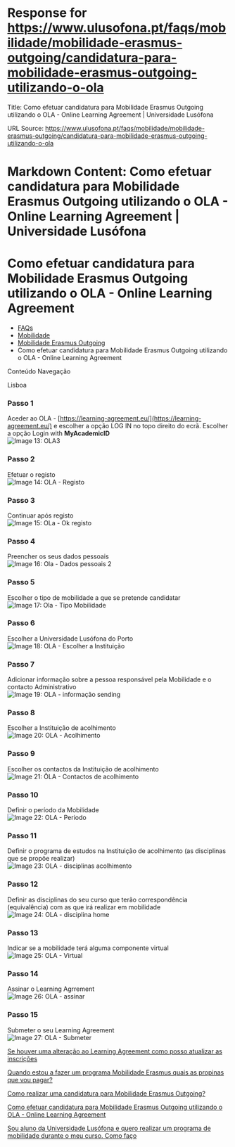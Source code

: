 # Response for https://www.ulusofona.pt/faqs/mobilidade/mobilidade-erasmus-outgoing/candidatura-para-mobilidade-erasmus-outgoing-utilizando-o-ola

Title: Como efetuar candidatura para Mobilidade Erasmus Outgoing utilizando o OLA - Online Learning Agreement | Universidade Lusófona

URL Source: https://www.ulusofona.pt/faqs/mobilidade/mobilidade-erasmus-outgoing/candidatura-para-mobilidade-erasmus-outgoing-utilizando-o-ola

Markdown Content:
Como efetuar candidatura para Mobilidade Erasmus Outgoing utilizando o OLA - Online Learning Agreement | Universidade Lusófona
===============

 

Como efetuar candidatura para Mobilidade Erasmus Outgoing utilizando o OLA - Online Learning Agreement
======================================================================================================

*   [FAQs](https://www.ulusofona.pt/faqs/)
*   [Mobilidade](https://www.ulusofona.pt/faqs/mobilidade)
*   [Mobilidade Erasmus Outgoing](https://www.ulusofona.pt/faqs/mobilidade/mobilidade-erasmus-outgoing)
*   Como efetuar candidatura para Mobilidade Erasmus Outgoing utilizando o OLA - Online Learning Agreement

[](https://www.ulusofona.pt/)

Conteúdo Navegação

Lisboa

### Passo 1

Aceder ao OLA - [https://learning-agreement.eu/](https://learning-agreement.eu/) e escolher a opção LOG IN no topo direito do ecrã. Escolher a opção Login with **MyAcademicID**  
![Image 13: OLA3](https://www.ulusofona.pt/media/ola3.png)

### Passo 2

Efetuar o registo  
![Image 14: OLA - Registo](https://www.ulusofona.pt/media/ola-registo.png)

### Passo 3

Continuar após registo  
![Image 15: OLa - Ok registo](https://www.ulusofona.pt/media/ola-ok-registo.png)

### Passo 4

Preencher os seus dados pessoais  
![Image 16: Ola - Dados pessoais 2](https://www.ulusofona.pt/media/ola-dados-pessoais-2.png)

### Passo 5

Escolher o tipo de mobilidade a que se pretende candidatar  
![Image 17: Ola - Tipo Mobilidade](https://www.ulusofona.pt/media/ola-tipo-mobilidade.png)

### Passo 6

Escolher a Universidade Lusófona do Porto  
![Image 18: OLA - Escolher a Instituição](https://www.ulusofona.pt/media/ola-escolher-a-instituicao.png)

### Passo 7

Adicionar informação sobre a pessoa responsável pela Mobilidade e o contacto Administrativo  
![Image 19: OLA - informação sending](https://www.ulusofona.pt/media/ola-informacao-sending.png)

### Passo 8

Escolher a Instituição de acolhimento  
![Image 20: OLA - Acolhimento](https://www.ulusofona.pt/media/ola-acolhimento.png)

### Passo 9

Escolher os contactos da Instituição de acolhimento  
![Image 21: ÕLA - Contactos de acolhimento](https://www.ulusofona.pt/media/ola-contactos-de-acolhimento.png)

### Passo 10

Definir o período da Mobilidade  
![Image 22: OLA - Periodo](https://www.ulusofona.pt/media/ola-periodo.png)

### Passo 11

Definir o programa de estudos na Instituição de acolhimento (as disciplinas que se propõe realizar)  
![Image 23: OLA - disciplinas acolhimento](https://www.ulusofona.pt/media/ola-disciplinas-acolhimento.png)

### Passo 12

Definir as disciplinas do seu curso que terão correspondência (equivalência) com as que irá realizar em mobilidade  
![Image 24: OLA - disciplina home](https://www.ulusofona.pt/media/ola-disciplina-home.png)

### Passo 13

Indicar se a mobilidade terá alguma componente virtual  
![Image 25: OLA - Virtual](https://www.ulusofona.pt/media/ola-virtual.png)

### Passo 14

Assinar o Learning Agrrement  
![Image 26: OLA - assinar](https://www.ulusofona.pt/media/ola-assinar.png)

### Passo 15

Submeter o seu Learning Agreement  
![Image 27: OLA - Submeter](https://www.ulusofona.pt/media/ola-submeter.png)

[Se houver uma alteração ao Learning Agreement como posso atualizar as inscrições](https://www.ulusofona.pt/faqs/mobilidade/mobilidade-erasmus-outgoing/se-houver-alteracao-ao-learning-agreement-como-atualizo-as-inscricoes)

[Quando estou a fazer um programa Mobilidade Erasmus quais as propinas que vou pagar?](https://www.ulusofona.pt/faqs/mobilidade/mobilidade-erasmus-outgoing/quando-estou-a-fazer-um-programa-de-mobilidade-tambem-pago-propinas-na-universidade-lusofona)

[Como realizar uma candidatura para Mobilidade Erasmus Outgoing?](https://www.ulusofona.pt/faqs/mobilidade/mobilidade-erasmus-outgoing/como-realizar-uma-candidatura-para-mobilidade-erasmus-outgoing)

[Como efetuar candidatura para Mobilidade Erasmus Outgoing utilizando o OLA - Online Learning Agreement](https://www.ulusofona.pt/faqs/mobilidade/mobilidade-erasmus-outgoing/candidatura-para-mobilidade-erasmus-outgoing-utilizando-o-ola)

[Sou aluno da Universidade Lusófona e quero realizar um programa de mobilidade durante o meu curso. Como faço](https://www.ulusofona.pt/faqs/mobilidade/mobilidade-erasmus-outgoing/sou-aluno-da-universidade-lusofona-e-pretendo-realizar-um-programa-de-mobilidade-durante-o-meu-curso-como-devo-proceder)

